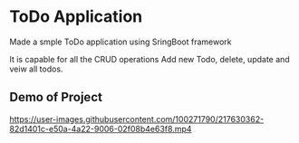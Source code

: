 
# ToDo Application 

Made a smple ToDo application using SringBoot framework

It is capable for all the CRUD operations 
Add new Todo, delete, update and veiw all todos.

## Demo of Project

https://user-images.githubusercontent.com/100271790/217630362-82d1401c-e50a-4a22-9006-02f08b4e63f8.mp4

